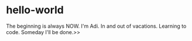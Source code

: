 # hello-world
The beginning is always NOW.
I'm Adi. In and out of vacations. Learning to code. Someday I'll be done.>>
